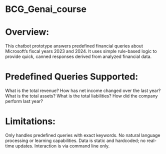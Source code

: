 ﻿# BCG_Genai_course
# Overview:
This chatbot prototype answers predefined financial queries about Microsoft’s fiscal years 2023 and 2024. It uses simple rule-based logic to provide quick, canned responses derived from analyzed financial data.

# Predefined Queries Supported:
What is the total revenue?
How has net income changed over the last year?
What is the total assets?
What is the total liabilities?
How did the company perform last year?

# Limitations:
Only handles predefined queries with exact keywords.
No natural language processing or learning capabilities.
Data is static and hardcoded; no real-time updates.
Interaction is via command line only.

